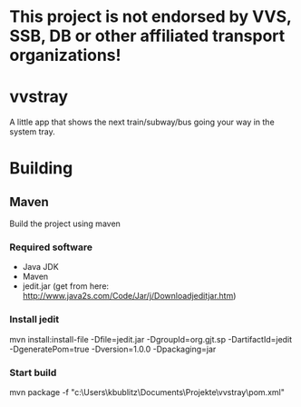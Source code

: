 # This project is not endorsed by VVS, SSB, DB or other affiliated transport organizations!

# vvstray
A little app that shows the next train/subway/bus going your way in the system tray.

# Building

## Maven
Build the project using maven

### Required software
- Java JDK
- Maven
- jedit.jar (get from here: http://www.java2s.com/Code/Jar/j/Downloadjeditjar.htm)

### Install jedit
mvn install:install-file -Dfile=jedit.jar -DgroupId=org.gjt.sp -DartifactId=jedit -DgeneratePom=true -Dversion=1.0.0 -Dpackaging=jar

### Start build
mvn package -f "c:\Users\kbublitz\Documents\Projekte\vvstray\pom.xml"